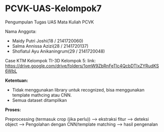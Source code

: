# PCVK-UAS-Kelompok7
Pengumpulan Tugas UAS Mata Kuliah PCVK

Nama Anggota:
- Maidy Putri Joshi(18 / 2141720060)
- Salma Annissa Azizi(28 / 2141720137)
- Shofiatul Ayu Anikaningrum(29 / 2141720048)

Case KTM Kelompok TI-3D Kelompok 5:
link: https://drive.google.com/drive/folders/1omW9ZbRnFeTlc4QcbDTIxZYRudKS6WbL

**Ketentuan:**
- Tidak menggunakan library untuk recognized, bisa menggunakan template mathcing atau CNN.
- Semua dataset ditampilkan

**Proses:**

Preprocessing (termasuk crop (jika perlu)) --> ekstraksi fitur --> deteksi object -->
Pengolahan dengan CNN/template matching --> hasil pengenalan